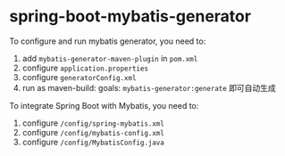 # spring-boot-mybatis-generator

To configure and run mybatis generator, you need to:

1. add `mybatis-generator-maven-plugin` in `pom.xml`
2. configure `application.properties`
3. configure `generatorConfig.xml`
4. run as maven-build: goals: `mybatis-generator:generate` 即可自动生成

To integrate Spring Boot with Mybatis, you need to:

1. configure `/config/spring-mybatis.xml`
2. configure `/config/mybatis-config.xml`
3. configure `/config/MybatisConfig.java`